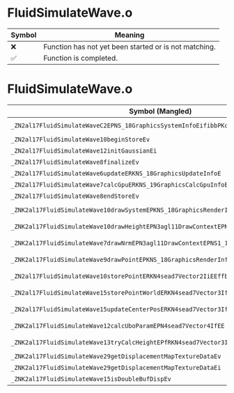 # FluidSimulateWave.o
| Symbol | Meaning 
| ------------- | ------------- 
| :x: | Function has not yet been started or is not matching. 
| :white_check_mark: | Function is completed. 


# FluidSimulateWave.o
| Symbol (Mangled) | Symbol (Demangled) | Decompiled? |
| ------------- |  ------------- | ------------- |
| `_ZN2al17FluidSimulateWaveC2EPNS_18GraphicsSystemInfoEifibbPKc` | `al::FluidSimulateWave::FluidSimulateWave(al::GraphicsSystemInfo *,int,float,int,bool,bool,char const*)` | :x: |
| `_ZN2al17FluidSimulateWave10beginStoreEv` | `al::FluidSimulateWave::beginStore(void)` | :x: |
| `_ZN2al17FluidSimulateWave12initGaussianEi` | `al::FluidSimulateWave::initGaussian(int)` | :x: |
| `_ZN2al17FluidSimulateWave8finalizeEv` | `al::FluidSimulateWave::finalize(void)` | :x: |
| `_ZN2al17FluidSimulateWave6updateERKNS_18GraphicsUpdateInfoE` | `al::FluidSimulateWave::update(al::GraphicsUpdateInfo const&)` | :x: |
| `_ZN2al17FluidSimulateWave7calcGpuERKNS_19GraphicsCalcGpuInfoE` | `al::FluidSimulateWave::calcGpu(al::GraphicsCalcGpuInfo const&)` | :x: |
| `_ZN2al17FluidSimulateWave8endStoreEv` | `al::FluidSimulateWave::endStore(void)` | :x: |
| `_ZNK2al17FluidSimulateWave10drawSystemEPKNS_18GraphicsRenderInfoE` | `al::FluidSimulateWave::drawSystem(al::GraphicsRenderInfo const*)const` | :x: |
| `_ZNK2al17FluidSimulateWave10drawHeightEPN3agl11DrawContextEPNS1_12RenderBufferE` | `al::FluidSimulateWave::drawHeight(agl::DrawContext *,agl::RenderBuffer *)const` | :x: |
| `_ZNK2al17FluidSimulateWave7drawNrmEPN3agl11DrawContextEPNS1_12RenderBufferE` | `al::FluidSimulateWave::drawNrm(agl::DrawContext *,agl::RenderBuffer *)const` | :x: |
| `_ZNK2al17FluidSimulateWave9drawPointEPKNS_18GraphicsRenderInfoEPN3agl12RenderBufferE` | `al::FluidSimulateWave::drawPoint(al::GraphicsRenderInfo const*,agl::RenderBuffer *)const` | :x: |
| `_ZN2al17FluidSimulateWave10storePointERKN4sead7Vector2IiEEffb` | `al::FluidSimulateWave::storePoint(sead::Vector2<int> const&,float,float,bool)` | :x: |
| `_ZN2al17FluidSimulateWave15storePointWorldERKN4sead7Vector3IfEEffb` | `al::FluidSimulateWave::storePointWorld(sead::Vector3<float> const&,float,float,bool)` | :x: |
| `_ZN2al17FluidSimulateWave15updateCenterPosERKN4sead7Vector3IfEE` | `al::FluidSimulateWave::updateCenterPos(sead::Vector3<float> const&)` | :x: |
| `_ZNK2al17FluidSimulateWave12calcUboParamEPN4sead7Vector4IfEE` | `al::FluidSimulateWave::calcUboParam(sead::Vector4<float> *)const` | :x: |
| `_ZNK2al17FluidSimulateWave13tryCalcHeightEPfRKN4sead7Vector3IfEE` | `al::FluidSimulateWave::tryCalcHeight(float *,sead::Vector3<float> const&)const` | :x: |
| `_ZNK2al17FluidSimulateWave29getDisplacementMapTextureDataEv` | `al::FluidSimulateWave::getDisplacementMapTextureData(void)const` | :x: |
| `_ZNK2al17FluidSimulateWave29getDisplacementMapTextureDataEi` | `al::FluidSimulateWave::getDisplacementMapTextureData(int)const` | :x: |
| `_ZNK2al17FluidSimulateWave15isDoubleBufDispEv` | `al::FluidSimulateWave::isDoubleBufDisp(void)const` | :x: |
